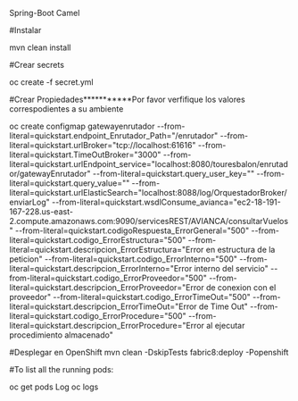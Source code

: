 Spring-Boot Camel

#Instalar

mvn clean install

#Crear secrets

oc create -f secret.yml

#Crear Propiedades***********Por favor verfifique los valores correspodientes a su ambiente

oc create configmap gatewayenrutador --from-literal=quickstart.endpoint_Enrutador_Path="/enrutador" --from-literal=quickstart.urlBroker="tcp://localhost:61616" --from-literal=quickstart.TimeOutBroker="3000" --from-literal=quickstart.urlEndpoint_service="localhost:8080/touresbalon/enrutador/gatewayEnrutador" --from-literal=quickstart.query_user_key="" --from-literal=quickstart.query_value="" --from-literal=quickstart.urlElasticSearch="localhost:8088/log/OrquestadorBroker/enviarLog" --from-literal=quickstart.wsdlConsume_avianca="ec2-18-191-167-228.us-east-2.compute.amazonaws.com:9090/servicesREST/AVIANCA/consultarVuelos" --from-literal=quickstart.codigoRespuesta_ErrorGeneral="500" --from-literal=quickstart.codigo_ErrorEstructura="500" --from-literal=quickstart.descripcion_ErrorEstructura="Error en estructura de la peticion"	 --from-literal=quickstart.codigo_ErrorInterno="500" --from-literal=quickstart.descripcion_ErrorInterno="Error interno del servicio" --from-literal=quickstart.codigo_ErrorProveedor="500" --from-literal=quickstart.descripcion_ErrorProveedor="Error de conexion con el proveedor" --from-literal=quickstart.codigo_ErrorTimeOut="500" --from-literal=quickstart.descripcion_ErrorTimeOut="Error de Time Out" --from-literal=quickstart.codigo_ErrorProcedure="500" --from-literal=quickstart.descripcion_ErrorProcedure="Error al ejecutar procedimiento almacenado"


#Desplegar en OpenShift
mvn clean -DskipTests fabric8:deploy -Popenshift

#To list all the running pods:

oc get pods
Log oc logs